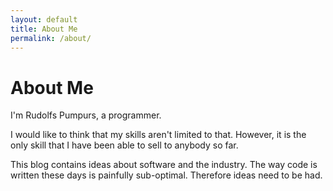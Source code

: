 ```yaml
---
layout: default
title: About Me
permalink: /about/
---
```


# About Me

I'm Rudolfs Pumpurs, a programmer.

I would like to think that my skills aren't limited to that. However, it is the only skill that I have been able to sell to anybody so far.

This blog contains ideas about software and the industry. The way code is written these days is painfully sub-optimal. Therefore ideas need to be had.

